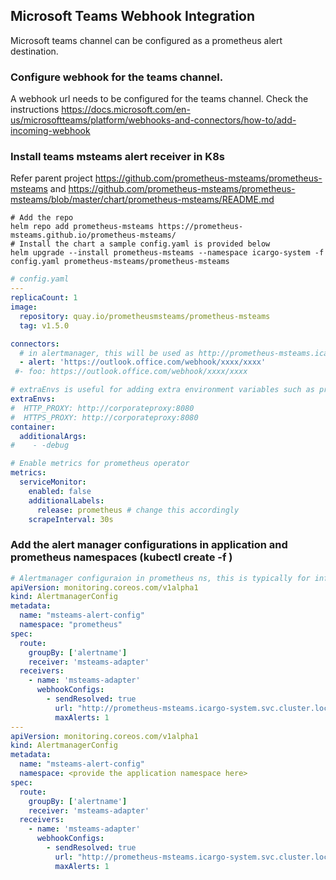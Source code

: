 ## Microsoft Teams Webhook Integration

Microsoft teams channel can be configured as a prometheus alert destination. 

### Configure webhook for the teams channel.
A webhook url needs to be configured for the teams channel. Check the instructions https://docs.microsoft.com/en-us/microsoftteams/platform/webhooks-and-connectors/how-to/add-incoming-webhook

### Install teams msteams alert receiver in K8s

Refer parent project https://github.com/prometheus-msteams/prometheus-msteams and https://github.com/prometheus-msteams/prometheus-msteams/blob/master/chart/prometheus-msteams/README.md

```shell
# Add the repo
helm repo add prometheus-msteams https://prometheus-msteams.github.io/prometheus-msteams/
# Install the chart a sample config.yaml is provided below
helm upgrade --install prometheus-msteams --namespace icargo-system -f config.yaml prometheus-msteams/prometheus-msteams
```


```yaml
# config.yaml
---
replicaCount: 1
image:
  repository: quay.io/prometheusmsteams/prometheus-msteams
  tag: v1.5.0

connectors:
  # in alertmanager, this will be used as http://prometheus-msteams.icargo-system.svc.cluster.local:2000/alert
  - alert: 'https://outlook.office.com/webhook/xxxx/xxxx'
 #- foo: https://outlook.office.com/webhook/xxxx/xxxx

# extraEnvs is useful for adding extra environment variables such as proxy settings
extraEnvs:
#  HTTP_PROXY: http://corporateproxy:8080
#  HTTPS_PROXY: http://corporateproxy:8080
container:
  additionalArgs:
#    - -debug

# Enable metrics for prometheus operator
metrics:
  serviceMonitor:
    enabled: false 
    additionalLabels:
      release: prometheus # change this accordingly
    scrapeInterval: 30s

```

### Add the alert manager configurations in application and prometheus namespaces (kubectl create -f )

```yaml
# Alertmanager configuraion in prometheus ns, this is typically for infra alerts
apiVersion: monitoring.coreos.com/v1alpha1
kind: AlertmanagerConfig
metadata:
  name: "msteams-alert-config"
  namespace: "prometheus"
spec:
  route:
    groupBy: ['alertname']
    receiver: 'msteams-adapter'
  receivers:
    - name: 'msteams-adapter'
      webhookConfigs:
        - sendResolved: true
          url: "http://prometheus-msteams.icargo-system.svc.cluster.local:2000/alert"
          maxAlerts: 1
---
apiVersion: monitoring.coreos.com/v1alpha1
kind: AlertmanagerConfig
metadata:
  name: "msteams-alert-config"
  namespace: <provide the application namespace here>
spec:
  route:
    groupBy: ['alertname']
    receiver: 'msteams-adapter'
  receivers:
    - name: 'msteams-adapter'
      webhookConfigs:
        - sendResolved: true
          url: "http://prometheus-msteams.icargo-system.svc.cluster.local:2000/alert"
          maxAlerts: 1
```
